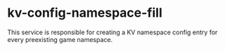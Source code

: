 # kv-config-namespace-fill

This service is responsible for creating a KV namespace config entry for every preexisting game namespace.
